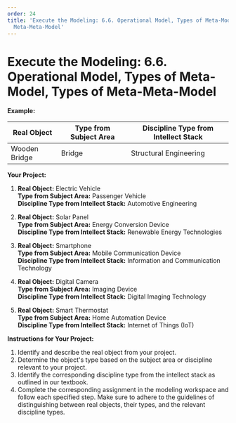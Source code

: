 ```yaml
---
order: 24
title: 'Execute the Modeling: 6.6. Operational Model, Types of Meta-Model, Types of
  Meta-Meta-Model'
---
```


# Execute the Modeling: 6.6. Operational Model, Types of Meta-Model, Types of Meta-Meta-Model

**Example:**

| Real Object | Type from Subject Area | Discipline Type from Intellect Stack |
|-------------|------------------------|--------------------------------------|
| Wooden Bridge | Bridge | Structural Engineering |

**Your Project:**

1. **Real Object:** Electric Vehicle  
   **Type from Subject Area:** Passenger Vehicle  
   **Discipline Type from Intellect Stack:** Automotive Engineering

2. **Real Object:** Solar Panel  
   **Type from Subject Area:** Energy Conversion Device  
   **Discipline Type from Intellect Stack:** Renewable Energy Technologies

3. **Real Object:** Smartphone  
   **Type from Subject Area:** Mobile Communication Device  
   **Discipline Type from Intellect Stack:** Information and Communication Technology

4. **Real Object:** Digital Camera  
   **Type from Subject Area:** Imaging Device  
   **Discipline Type from Intellect Stack:** Digital Imaging Technology

5. **Real Object:** Smart Thermostat  
   **Type from Subject Area:** Home Automation Device  
   **Discipline Type from Intellect Stack:** Internet of Things (IoT)

**Instructions for Your Project:**

1. Identify and describe the real object from your project.
2. Determine the object's type based on the subject area or discipline relevant to your project.
3. Identify the corresponding discipline type from the intellect stack as outlined in our textbook.
4. Complete the corresponding assignment in the modeling workspace and follow each specified step. Make sure to adhere to the guidelines of distinguishing between real objects, their types, and the relevant discipline types.